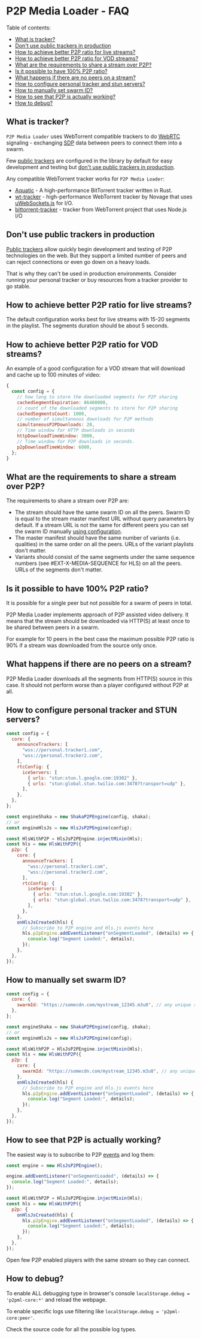 # P2P Media Loader - FAQ

Table of contents:

- [What is tracker?](#what-is-tracker)
- [Don't use public trackers in production](#dont-use-public-trackers-in-production)
- [How to achieve better P2P ratio for live streams?](#how-to-achieve-better-p2p-ratio-for-live-streams)
- [How to achieve better P2P ratio for VOD streams?](#how-to-achieve-better-p2p-ratio-for-vod-streams)
- [What are the requirements to share a stream over P2P?](#what-are-the-requirements-to-share-a-stream-over-p2p)
- [Is it possible to have 100% P2P ratio?](#is-it-possible-to-have-100-p2p-ratio)
- [What happens if there are no peers on a stream?](#what-happens-if-there-are-no-peers-on-a-stream)
- [How to configure personal tracker and stun servers?](#how-to-configure-personal-tracker-and-stun-servers)
- [How to manually set swarm ID?](#how-to-manually-set-swarm-id)
- [How to see that P2P is actually working?](#how-to-see-that-p2p-is-actually-working)
- [How to debug?](#how-to-debug)

## What is tracker?

`P2P Media Loader` uses WebTorrent compatible trackers to do [WebRTC](https://en.wikipedia.org/wiki/WebRTC) signaling - exchanging [SDP](https://en.wikipedia.org/wiki/Session_Description_Protocol) data between peers to connect them into a swarm.

Few [public trackers](https://openwebtorrent.com/) are configured in the library by default for easy development and testing but [don't use public trackers in production](#dont-use-public-trackers-in-production).

Any compatible WebTorrent tracker works for `P2P Media Loader`:

- [Aquatic](https://github.com/greatest-ape/aquatic) - A high-performance BitTorrent tracker written in Rust.
- [wt-tracker](https://github.com/Novage/wt-tracker) - high-performance WebTorrent tracker by Novage that uses [uWebSockets.js](https://github.com/uNetworking/uWebSockets.js) for I/O.
- [bittorrent-tracker](https://github.com/webtorrent/bittorrent-tracker) - tracker from WebTorrent project that uses Node.js I/O

## Don't use public trackers in production

[Public trackers](https://openwebtorrent.com/) allow quickly begin development and testing of P2P technologies on the web.
But they support a limited number of peers and can reject connections or even go down on a heavy loads.

That is why they can't be used in production environments. Consider running your personal tracker or buy resources from a tracker provider to go stable.

## How to achieve better P2P ratio for live streams?

The default configuration works best for live streams with 15-20 segments in the playlist. The segments duration should be about 5 seconds.

## How to achieve better P2P ratio for VOD streams?

An example of a good configuration for a VOD stream that will download and cache up to 100 minutes of video:

```javascript
{
  const config = {
    // how long to store the downloaded segments for P2P sharing
    cachedSegmentExpiration: 86400000,
    // count of the downloaded segments to store for P2P sharing
    cachedSegmentsCount: 1000,
    // number of simultaneous downloads for P2P methods
    simultaneousP2PDownloads: 20,
    // Time window for HTTP downloads in seconds
    httpDownloadTimeWindow: 3000,
    // Time window for P2P downloads in seconds.
    p2pDownloadTimeWindow: 6000,
  };
}
```

## What are the requirements to share a stream over P2P?

The requirements to share a stream over P2P are:

- The stream should have the same swarm ID on all the peers. Swarm ID is equal to the stream master manifest URL without query parameters by default. If a stream URL is not the same for different peers you can set the swarm ID manually [using configuration](#how-to-manually-set-swarm-id).
- The master manifest should have the same number of variants (i.e. qualities) in the same order on all the peers. URLs of the variant playlists don't matter.
- Variants should consist of the same segments under the same sequence numbers (see #EXT-X-MEDIA-SEQUENCE for HLS) on all the peers. URLs of the segments don't matter.

## Is it possible to have 100% P2P ratio?

It is possible for a single peer but not possible for a swarm of peers in total.

P2P Media Loader implements approach of P2P assisted video delivery. It means that the stream should be downloaded via HTTP(S) at least once to be shared between peers in a swarm.

For example for 10 peers in the best case the maximum possible P2P ratio is 90% if a stream was downloaded from the source only once.

## What happens if there are no peers on a stream?

P2P Media Loader downloads all the segments from HTTP(S) source in this case. It should not perform worse than a player configured without P2P at all.

## How to configure personal tracker and STUN servers?

```javascript
const config = {
  core: {
    announceTrackers: [
      "wss://personal.tracker1.com",
      "wss://personal.tracker2.com",
    ],
    rtcConfig: {
      iceServers: [
        { urls: "stun:stun.l.google.com:19302" },
        { urls: "stun:global.stun.twilio.com:3478?transport=udp" },
      ],
    },
  },
};

const engineShaka = new ShakaP2PEngine(config, shaka);
// or
const engineHlsJs = new HlsJsP2PEngine(config);
```

```javascript
const HlsWithP2P = HlsJsP2PEngine.injectMixin(Hls);
const hls = new HlsWithP2P({
  p2p: {
    core: {
      announceTrackers: [
        "wss://personal.tracker1.com",
        "wss://personal.tracker2.com",
      ],
      rtcConfig: {
        iceServers: [
          { urls: "stun:stun.l.google.com:19302" },
          { urls: "stun:global.stun.twilio.com:3478?transport=udp" },
        ],
      },
    },
    onHlsJsCreated(hls) {
      // Subscribe to P2P engine and Hls.js events here
      hls.p2pEngine.addEventListener("onSegmentLoaded", (details) => {
        console.log("Segment Loaded:", details);
      });
    },
  },
});
```

## How to manually set swarm ID?

```javascript
const config = {
  core: {
    swarmId: "https://somecdn.com/mystream_12345.m3u8", // any unique string
  },
};

const engineShaka = new ShakaP2PEngine(config, shaka);
// or
const engineHlsJs = new HlsJsP2PEngine(config);
```

```javascript
const HlsWithP2P = HlsJsP2PEngine.injectMixin(Hls);
const hls = new HlsWithP2P({
  p2p: {
    core: {
      swarmId: "https://somecdn.com/mystream_12345.m3u8", // any unique string
    },
    onHlsJsCreated(hls) {
      // Subscribe to P2P engine and Hls.js events here
      hls.p2pEngine.addEventListener("onSegmentLoaded", (details) => {
        console.log("Segment Loaded:", details);
      });
    },
  },
});
```

## How to see that P2P is actually working?

The easiest way is to subscribe to P2P [events](https://novage.github.io/p2p-media-loader/docs/v1.0/types/p2p_media_loader_core.CoreEventMap.html) and log them:

```javascript
const engine = new HlsJsP2PEngine();

engine.addEventListener("onSegmentLoaded", (details) => {
  console.log("Segment Loaded:", details);
});
```

```javascript
const HlsWithP2P = HlsJsP2PEngine.injectMixin(Hls);
const hls = new HlsWithP2P({
  p2p: {
    onHlsJsCreated(hls) {
      hls.p2pEngine.addEventListener("onSegmentLoaded", (details) => {
        console.log("Segment Loaded:", details);
      });
    },
  },
});
```

Open few P2P enabled players with the same stream so they can connect.

## How to debug?

To enable ALL debugging type in browser's console `localStorage.debug = 'p2pml-core:*'` and reload the webpage.

To enable specific logs use filtering like `localStorage.debug = 'p2pml-core:peer'`.

Check the source code for all the possible log types.
